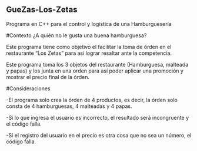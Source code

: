 ## GueZas-Los-Zetas
Programa en C++ para el control y logística de una Hamburguesería

#Contexto
¿A quién no le gusta una buena hamburguesa?

Este programa tiene como objetivo el facilitar la toma de órden en el restaurante “Los Zetas” para así lograr resaltar ante la competencia.

Este programa toma los 3 objetos del restaurante (Hamburguesa, malteada y papas) y los junta en una orden para así poder aplicar una promoción y mostrar el precio final de la órden. 

#Consideraciones

-El programa solo crea la órden de 4 productos, es decir, la órden solo consta de 4 hamburguesas, 4 malteadas y 4 papas.

-Si lo que ingresa el usuario es incorrecto, el resultado será incongruente y el código falla.

-Si el registro del usuario en el precio es otra cosa que no sea un número, el código falla. 
